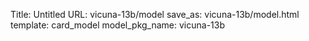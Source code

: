 Title: Untitled
URL: vicuna-13b/model
save_as: vicuna-13b/model.html
template: card_model
model_pkg_name: vicuna-13b

